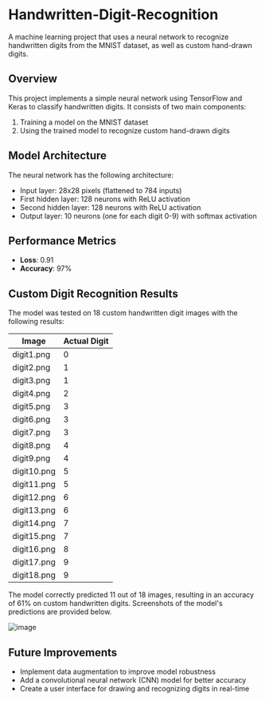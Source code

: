 # Handwritten-Digit-Recognition
A machine learning project that uses a neural network to recognize handwritten digits from the MNIST dataset, as well as custom hand-drawn digits.

## Overview

This project implements a simple neural network using TensorFlow and Keras to classify handwritten digits. It consists of two main components:
1. Training a model on the MNIST dataset
2. Using the trained model to recognize custom hand-drawn digits

## Model Architecture

The neural network has the following architecture:
- Input layer: 28x28 pixels (flattened to 784 inputs)
- First hidden layer: 128 neurons with ReLU activation
- Second hidden layer: 128 neurons with ReLU activation
- Output layer: 10 neurons (one for each digit 0-9) with softmax activation

## Performance Metrics
- **Loss**: 0.91
- **Accuracy**: 97%

## Custom Digit Recognition Results

The model was tested on 18 custom handwritten digit images with the following results:

| Image | Actual Digit |
|-------|-------------|
| digit1.png | 0 |
| digit2.png | 1 |
| digit3.png | 1 |
| digit4.png | 2 |
| digit5.png | 3 |
| digit6.png | 3 |
| digit7.png | 3 |
| digit8.png | 4 |
| digit9.png | 4 |
| digit10.png | 5 |
| digit11.png | 5 |
| digit12.png | 6 |
| digit13.png | 6 |
| digit14.png | 7 |
| digit15.png | 7 |
| digit16.png | 8 |
| digit17.png | 9 |
| digit18.png | 9 |

The model correctly predicted 11 out of 18 images, resulting in an accuracy of 61% on custom handwritten digits. Screenshots of the model's predictions are provided below.

![image](https://github.com/user-attachments/assets/e1346bfd-e2db-4de9-955a-0b1a9ee90cbb)


## Future Improvements

- Implement data augmentation to improve model robustness
- Add a convolutional neural network (CNN) model for better accuracy
- Create a user interface for drawing and recognizing digits in real-time

